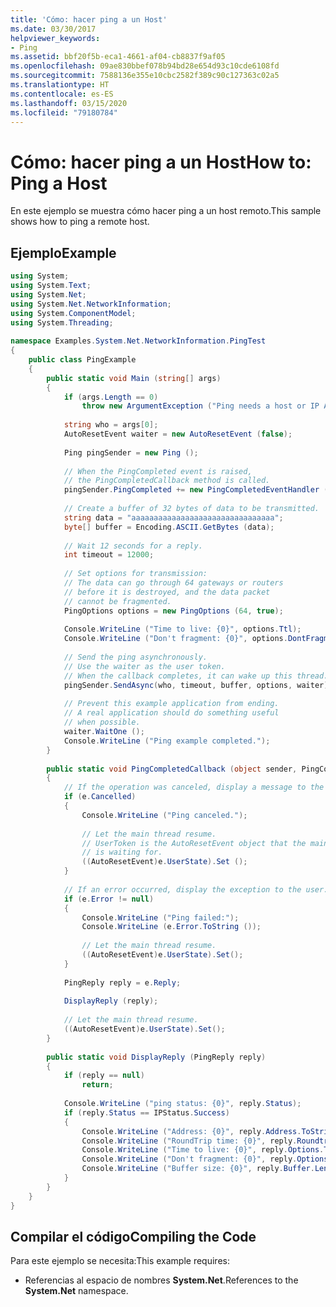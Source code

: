 ```yaml
---
title: 'Cómo: hacer ping a un Host'
ms.date: 03/30/2017
helpviewer_keywords:
- Ping
ms.assetid: bbf20f5b-eca1-4661-af04-cb8837f9af05
ms.openlocfilehash: 09ae830bbef078b94bd28e654d93c10cde6108fd
ms.sourcegitcommit: 7588136e355e10cbc2582f389c90c127363c02a5
ms.translationtype: HT
ms.contentlocale: es-ES
ms.lasthandoff: 03/15/2020
ms.locfileid: "79180784"
---
```

# <a name="how-to-ping-a-host"></a><span data-ttu-id="28796-102">Cómo: hacer ping a un Host</span><span class="sxs-lookup"><span data-stu-id="28796-102">How to: Ping a Host</span></span>
<span data-ttu-id="28796-103">En este ejemplo se muestra cómo hacer ping a un host remoto.</span><span class="sxs-lookup"><span data-stu-id="28796-103">This sample shows how to ping a remote host.</span></span>  
  
## <a name="example"></a><span data-ttu-id="28796-104">Ejemplo</span><span class="sxs-lookup"><span data-stu-id="28796-104">Example</span></span>  
  
```csharp
using System;  
using System.Text;  
using System.Net;  
using System.Net.NetworkInformation;  
using System.ComponentModel;  
using System.Threading;  
  
namespace Examples.System.Net.NetworkInformation.PingTest  
{  
    public class PingExample  
    {  
        public static void Main (string[] args)  
        {  
            if (args.Length == 0)  
                throw new ArgumentException ("Ping needs a host or IP Address.");  
  
            string who = args[0];  
            AutoResetEvent waiter = new AutoResetEvent (false);  
  
            Ping pingSender = new Ping ();  
  
            // When the PingCompleted event is raised,  
            // the PingCompletedCallback method is called.  
            pingSender.PingCompleted += new PingCompletedEventHandler (PingCompletedCallback);  
  
            // Create a buffer of 32 bytes of data to be transmitted.  
            string data = "aaaaaaaaaaaaaaaaaaaaaaaaaaaaaaaa";  
            byte[] buffer = Encoding.ASCII.GetBytes (data);  
  
            // Wait 12 seconds for a reply.  
            int timeout = 12000;  
  
            // Set options for transmission:  
            // The data can go through 64 gateways or routers  
            // before it is destroyed, and the data packet  
            // cannot be fragmented.  
            PingOptions options = new PingOptions (64, true);  
  
            Console.WriteLine ("Time to live: {0}", options.Ttl);  
            Console.WriteLine ("Don't fragment: {0}", options.DontFragment);  
  
            // Send the ping asynchronously.  
            // Use the waiter as the user token.  
            // When the callback completes, it can wake up this thread.  
            pingSender.SendAsync(who, timeout, buffer, options, waiter);  
  
            // Prevent this example application from ending.  
            // A real application should do something useful  
            // when possible.  
            waiter.WaitOne ();  
            Console.WriteLine ("Ping example completed.");  
        }  
  
        public static void PingCompletedCallback (object sender, PingCompletedEventArgs e)  
        {  
            // If the operation was canceled, display a message to the user.  
            if (e.Cancelled)  
            {  
                Console.WriteLine ("Ping canceled.");  
  
                // Let the main thread resume.
                // UserToken is the AutoResetEvent object that the main thread
                // is waiting for.  
                ((AutoResetEvent)e.UserState).Set ();  
            }  
  
            // If an error occurred, display the exception to the user.  
            if (e.Error != null)  
            {  
                Console.WriteLine ("Ping failed:");  
                Console.WriteLine (e.Error.ToString ());  
  
                // Let the main thread resume.
                ((AutoResetEvent)e.UserState).Set();  
            }  
  
            PingReply reply = e.Reply;  
  
            DisplayReply (reply);  
  
            // Let the main thread resume.  
            ((AutoResetEvent)e.UserState).Set();  
        }  
  
        public static void DisplayReply (PingReply reply)  
        {  
            if (reply == null)  
                return;  
  
            Console.WriteLine ("ping status: {0}", reply.Status);  
            if (reply.Status == IPStatus.Success)  
            {  
                Console.WriteLine ("Address: {0}", reply.Address.ToString ());  
                Console.WriteLine ("RoundTrip time: {0}", reply.RoundtripTime);  
                Console.WriteLine ("Time to live: {0}", reply.Options.Ttl);  
                Console.WriteLine ("Don't fragment: {0}", reply.Options.DontFragment);  
                Console.WriteLine ("Buffer size: {0}", reply.Buffer.Length);  
            }  
        }  
    }  
}  
```  
  
## <a name="compiling-the-code"></a><span data-ttu-id="28796-105">Compilar el código</span><span class="sxs-lookup"><span data-stu-id="28796-105">Compiling the Code</span></span>  
 <span data-ttu-id="28796-106">Para este ejemplo se necesita:</span><span class="sxs-lookup"><span data-stu-id="28796-106">This example requires:</span></span>  
  
- <span data-ttu-id="28796-107">Referencias al espacio de nombres **System.Net**.</span><span class="sxs-lookup"><span data-stu-id="28796-107">References to the **System.Net** namespace.</span></span>
